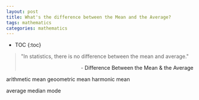 ```yaml
---
layout: post
title: What's the difference between the Mean and the Average?
tags: mathematics
categories: mathematics
---
```


* TOC
{:toc}

> "In statistics, there is no difference between the mean and average."
> <div align="right"> - <a src="https://sciencing.com/difference-between-mean-average-6461324.html">Difference Between the Mean & the Average</a></div>
> 

arithmetic mean
geoometric mean
harmonic mean

average
median
mode